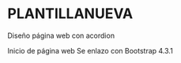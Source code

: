 # PLANTILLANUEVA
Diseño página web con acordion 

Inicio de página web
Se enlazo con Bootstrap 4.3.1 

